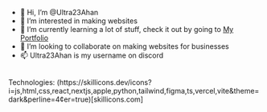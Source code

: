 - 👋 Hi, I’m @Ultra23Ahan
- 👀 I’m interested in making websites
- 🌱 I’m currently learning a lot of stuff, check it out by going to [My Portfolio](https://)
- 💞️ I’m looking to collaborate on making websites for businesses
- 📫 Ultra23Ahan is my username on discord
<br />
Technologies:
(https://skillicons.dev/icons?i=js,html,css,react,nextjs,apple,python,tailwind,figma,ts,vercel,vite&theme=dark&perline=4&center=true)[skillicons.com]
